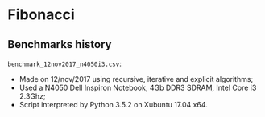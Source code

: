# Fibonacci
## Benchmarks history

```benchmark_12nov2017_n4050i3.csv```:
- Made on 12/nov/2017 using recursive, iterative and explicit algorithms;
- Used a N4050 Dell Inspiron Notebook, 4Gb DDR3 SDRAM, Intel Core i3 2.3Ghz;
- Script interpreted by Python 3.5.2 on Xubuntu 17.04 x64.
